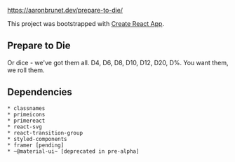 https://aaronbrunet.dev/prepare-to-die/

This project was bootstrapped with [Create React App](https://github.com/facebook/create-react-app).

## Prepare to Die

Or dice - we've got them all. D4, D6, D8, D10, D12, D20, D%. You want them, we roll them.


## Dependencies    
    * classnames
    * primeicons
    * primereact
    * react-svg
    * react-transition-group
    * styled-components
    * framer [pending]
    * ~@material-ui~ [deprecated in pre-alpha]
